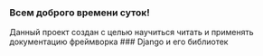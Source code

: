 ### Всем доброго времени суток!

Данный проект создан с целью научиться читать и применять документацию 
фреймворка ### Django и его библиотек
